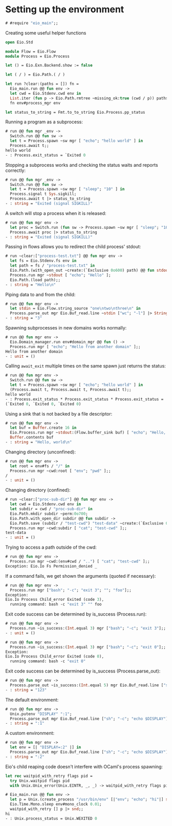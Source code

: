 # Setting up the environment

```ocaml
# #require "eio_main";;
```

Creating some useful helper functions

```ocaml
open Eio.Std

module Flow = Eio.Flow
module Process = Eio.Process

let () = Eio.Exn.Backend.show := false

let ( / ) = Eio.Path.( / )

let run ?clear:(paths = []) fn =
  Eio_main.run @@ fun env ->
  let cwd = Eio.Stdenv.cwd env in
  List.iter (fun p -> Eio.Path.rmtree ~missing_ok:true (cwd / p)) paths;
  fn env#process_mgr env

let status_to_string = Fmt.to_to_string Eio.Process.pp_status
```

Running a program as a subprocess:

```ocaml
# run @@ fun mgr _env ->
  Switch.run @@ fun sw ->
  let t = Process.spawn ~sw mgr [ "echo"; "hello world" ] in
  Process.await t;;
hello world
- : Process.exit_status = `Exited 0
```

Stopping a subprocess works and checking the status waits and reports correctly:

```ocaml
# run @@ fun mgr _env ->
  Switch.run @@ fun sw ->
  let t = Process.spawn ~sw mgr [ "sleep"; "10" ] in
  Process.signal t Sys.sigkill;
  Process.await t |> status_to_string
- : string = "Exited (signal SIGKILL)"
```

A switch will stop a process when it is released:

```ocaml
# run @@ fun mgr env ->
  let proc = Switch.run (fun sw -> Process.spawn ~sw mgr [ "sleep"; "10" ]) in
  Process.await proc |> status_to_string
- : string = "Exited (signal SIGKILL)"
```

Passing in flows allows you to redirect the child process' stdout:

```ocaml
# run ~clear:["process-test.txt"] @@ fun mgr env ->
  let fs = Eio.Stdenv.fs env in
  let path = fs / "process-test.txt" in
  Eio.Path.(with_open_out ~create:(`Exclusive 0o600) path) @@ fun stdout ->
  Process.run mgr ~stdout [ "echo"; "Hello" ];
  Eio.Path.(load path);;
- : string = "Hello\n"
```

Piping data to and from the child:

```ocaml
# run @@ fun mgr env ->
  let stdin = Eio.Flow.string_source "one\ntwo\nthree\n" in
  Process.parse_out mgr Eio.Buf_read.line ~stdin ["wc"; "-l"] |> String.trim;;
- : string = "3"
```

Spawning subprocesses in new domains works normally:

```ocaml
# run @@ fun mgr env ->
  Eio.Domain_manager.run env#domain_mgr @@ fun () ->
  Process.run mgr [ "echo"; "Hello from another domain" ];;
Hello from another domain
- : unit = ()
```

Calling `await_exit` multiple times on the same spawn just returns the status:

```ocaml
# run @@ fun mgr env ->
  Switch.run @@ fun sw ->
  let t = Process.spawn ~sw mgr [ "echo"; "hello world" ] in
  (Process.await t, Process.await t, Process.await t);;
hello world
- : Process.exit_status * Process.exit_status * Process.exit_status =
(`Exited 0, `Exited 0, `Exited 0)
```

Using a sink that is not backed by a file descriptor:

```ocaml
# run @@ fun mgr env ->
  let buf = Buffer.create 16 in
  Eio.Process.run mgr ~stdout:(Flow.buffer_sink buf) [ "echo"; "Hello, world" ];
  Buffer.contents buf
- : string = "Hello, world\n"
```

Changing directory (unconfined):

```ocaml
# run @@ fun mgr env ->
  let root = env#fs / "/" in
  Process.run mgr ~cwd:root [ "env"; "pwd" ];;
/
- : unit = ()
```

Changing directory (confined):

```ocaml
# run ~clear:["proc-sub-dir"] @@ fun mgr env ->
  let cwd = Eio.Stdenv.cwd env in
  let subdir = cwd / "proc-sub-dir" in
  Eio.Path.mkdir subdir ~perm:0o700;
  Eio.Path.with_open_dir subdir @@ fun subdir ->
  Eio.Path.save (subdir / "test-cwd") "test-data" ~create:(`Exclusive 0o600);
  Process.run mgr ~cwd:subdir [ "cat"; "test-cwd" ];;
test-data
- : unit = ()
```

Trying to access a path outside of the cwd:

```ocaml
# run @@ fun mgr env ->
  Process.run mgr ~cwd:(env#cwd / "..") [ "cat"; "test-cwd" ];;
Exception: Eio.Io Fs Permission_denied _
```

If a command fails, we get shown the arguments (quoted if necessary):

```ocaml
# run @@ fun mgr env ->
  Process.run mgr ["bash"; "-c"; "exit 3"; ""; "foo"];;
Exception:
Eio.Io Process Child_error Exited (code 3),
  running command: bash -c "exit 3" "" foo
```

Exit code success can be determined by is_success (Process.run):

```ocaml
# run @@ fun mgr env ->
  Process.run ~is_success:(Int.equal 3) mgr ["bash"; "-c"; "exit 3"];;
- : unit = ()

# run @@ fun mgr env ->
  Process.run ~is_success:(Int.equal 3) mgr ["bash"; "-c"; "exit 0"];;
Exception:
Eio.Io Process Child_error Exited (code 0),
  running command: bash -c "exit 0"
```

Exit code success can be determined by is_success (Process.parse_out):

```ocaml
# run @@ fun mgr env ->
  Process.parse_out ~is_success:(Int.equal 5) mgr Eio.Buf_read.line ["sh"; "-c"; "echo 123; exit 5"];;
- : string = "123"
```

The default environment:

```ocaml
# run @@ fun mgr env ->
  Unix.putenv "DISPLAY" ":1";
  Process.parse_out mgr Eio.Buf_read.line ["sh"; "-c"; "echo $DISPLAY"];;
- : string = ":1"
```

A custom environment:

```ocaml
# run @@ fun mgr env ->
  let env = [| "DISPLAY=:2" |] in
  Process.parse_out mgr Eio.Buf_read.line ["sh"; "-c"; "echo $DISPLAY"] ~env;;
- : string = ":2"
```

Eio's child reaping code doesn't interfere with OCaml's process spawning:

```ocaml
let rec waitpid_with_retry flags pid =
  try Unix.waitpid flags pid
  with Unix.Unix_error(Unix.EINTR, _, _) -> waitpid_with_retry flags pid
```

```ocaml
# Eio_main.run @@ fun env ->
  let p = Unix.(create_process "/usr/bin/env" [|"env"; "echo"; "hi"|] stdin stdout stderr) in
  Eio.Time.Mono.sleep env#mono_clock 0.01;
  waitpid_with_retry [] p |> snd;;
hi
- : Unix.process_status = Unix.WEXITED 0
```
